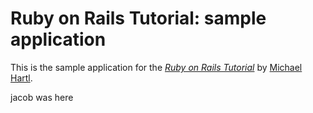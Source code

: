 #  Ruby on Rails Tutorial: sample application

  This is the sample application for
  the [*Ruby on Rails Tutorial*](http://railstutorial.org/)
  by [Michael Hartl](http://michaelhartl.com/).

  jacob was here